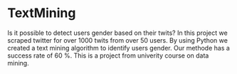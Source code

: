 # TextMining
Is it possible to detect users gender based on their twits? In this project we scraped twitter for over 1000 twits from over 50 users. By using Python we created a text mining algorithm to identify users gender. Our methode has a success rate of 60 %. This is a project from univerity course on data mining.
